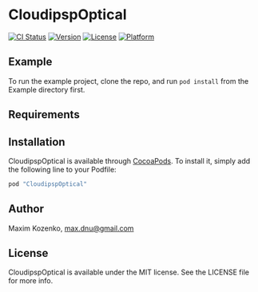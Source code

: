 # CloudipspOptical

[![CI Status](http://img.shields.io/travis/cloudipsp/CloudipspOptical.svg?style=flat)](https://travis-ci.org/cloudipsp/CloudipspOptical)
[![Version](https://img.shields.io/cocoapods/v/CloudipspOptical.svg?style=flat)](http://cocoapods.org/pods/CloudipspOptical)
[![License](https://img.shields.io/cocoapods/l/CloudipspOptical.svg?style=flat)](http://cocoapods.org/pods/CloudipspOptical)
[![Platform](https://img.shields.io/cocoapods/p/CloudipspOptical.svg?style=flat)](http://cocoapods.org/pods/CloudipspOptical)

## Example

To run the example project, clone the repo, and run `pod install` from the Example directory first.

## Requirements

## Installation

CloudipspOptical is available through [CocoaPods](http://cocoapods.org). To install
it, simply add the following line to your Podfile:

```ruby
pod "CloudipspOptical"
```

## Author

Maxim Kozenko, max.dnu@gmail.com

## License

CloudipspOptical is available under the MIT license. See the LICENSE file for more info.
